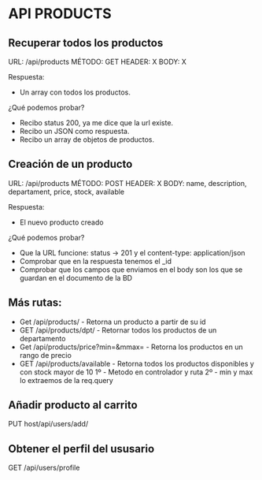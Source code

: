 # API PRODUCTS

## Recuperar todos los productos

URL: /api/products
MÉTODO: GET
HEADER: X
BODY: X

Respuesta:

- Un array con todos los productos.

¿Qué podemos probar?

- Recibo status 200, ya me dice que la url existe.
- Recibo un JSON como respuesta.
- Recibo un array de objetos de productos.

## Creación de un producto

URL: /api/products
MÉTODO: POST
HEADER: X
BODY: name, description, departament, price, stock, available

Respuesta:

- El nuevo producto creado

¿Qué podemos probar?

- Que la URL funcione: status -> 201 y el content-type: application/json
- Comprobar que en la respuesta tenemos el \_id
- Comprobar que los campos que enviamos en el body son los que se guardan en el documento de la BD

## Más rutas:

- Get /api/products/<productId> - Retorna un producto a partir de su id
- GET /api/products/dpt/<dpartment> - Retornar todos los productos de un departamento
- Get /api/products/price?min=<minprice>&mmax=<maxprice> - Retorna los productos en un rango de precio
- GET /api/products/available - Retorna todos los productos disponibles y con stock mayor de 10
  1º - Metodo en controlador y ruta
  2º - min y max lo extraemos de la req.query

## Añadir producto al carrito

PUT host/api/users/add/<PRODUCTID>

## Obtener el perfil del ususario

GET /api/users/profile
